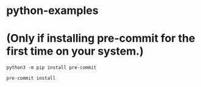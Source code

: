 # python-examples

# (Only if installing pre-commit for the first time on your system.)
```
python3 -m pip install pre-commit
```

```
pre-commit install
```
